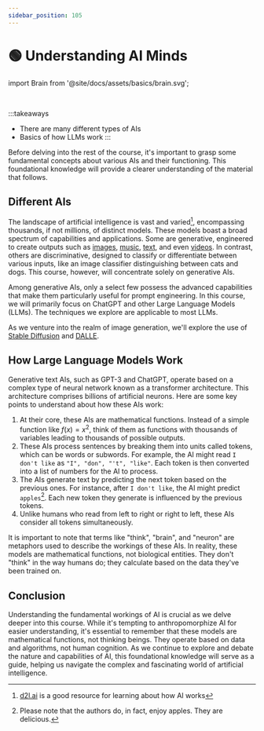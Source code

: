 ```yaml
---
sidebar_position: 105
---
```

# 🟢 Understanding AI Minds


import Brain from '@site/docs/assets/basics/brain.svg';

<div style={{textAlign: 'center'}}>
  <Brain style={{width:"100%",height:"300px",verticalAlign:"top"}}/>
</div>
<br/>

:::takeaways
- There are many different types of AIs
- Basics of how LLMs work
:::


Before delving into the rest of the course, it's important to grasp some fundamental concepts about various AIs and their functioning. This foundational knowledge will provide a clearer understanding of the material that follows.


## Different AIs

The landscape of artificial intelligence is vast and varied[^a], encompassing thousands, if not millions, of distinct models. These models boast a broad spectrum of capabilities and applications. Some are generative, engineered to create outputs such as [images](https://openai.com/product/dall-e-2), [music](https://google-research.github.io/seanet/musiclm/examples/), [text](https://platform.openai.com/playground), and even [videos](https://makeavideo.studio/). In contrast, others are discriminative, designed to classify or differentiate between various inputs, like an image classifier distinguishing between cats and dogs. This course, however, will concentrate solely on generative AIs.

Among generative AIs, only a select few possess the advanced capabilities that make them particularly useful for prompt engineering. In this course, we will primarily focus on ChatGPT and other Large Language Models (LLMs). The techniques we explore are applicable to most LLMs.

As we venture into the realm of image generation, we'll explore the use of [Stable Diffusion](https://beta.dreamstudio.ai/home) and [DALLE](https://openai.com/product/dall-e-2).

## How Large Language Models Work

Generative text AIs, such as GPT-3 and ChatGPT, operate based on a complex type of neural network known as a transformer architecture. This architecture comprises billions of artificial neurons. Here are some key points to understand about how these AIs work:

1. At their core, these AIs are mathematical functions. Instead of a simple function like $f(x) = x^2$, think of them as functions with thousands of variables leading to thousands of possible outputs.
2. These AIs process sentences by breaking them into units called tokens, which can be words or subwords. For example, the AI might read `I don't like` as `"I", "don", "'t", "like"`. Each token is then converted into a list of numbers for the AI to process.
3. The AIs generate text by predicting the next token based on the previous ones. For instance, after `I don't like`, the AI might predict `apples`[^b]. Each new token they generate is influenced by the previous tokens.
4. Unlike humans who read from left to right or right to left, these AIs consider all tokens simultaneously.

It is important to note that terms like "think", "brain", and "neuron" are metaphors used to describe the workings of these AIs. In reality, these models are mathematical functions, not biological entities. They don't "think" in the way humans do; they calculate based on the data they've been trained on.

## Conclusion

Understanding the fundamental workings of AI is crucial as we delve deeper into this course. While it's tempting to anthropomorphize AI for easier understanding, it's essential to remember that these models are mathematical functions, not thinking beings. They operate based on data and algorithms, not human cognition. As we continue to explore and debate the nature and capabilities of AI, this foundational knowledge will serve as a guide, helping us navigate the complex and fascinating world of artificial intelligence.

[^a]: [d2l.ai](https://www.d2l.ai) is a good resource for learning about how AI works

[^b]: Please note that the authors do, in fact, enjoy apples. They are delicious.
